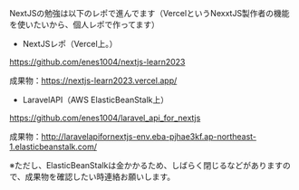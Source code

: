 NextJSの勉強は以下のレポで進んでます（VercelというNexxtJS製作者の機能を使いたいから、個人レポで作ってます）

- NextJSレポ（Vercel上。）

https://github.com/enes1004/nextjs-learn2023

成果物：https://nextjs-learn2023.vercel.app/

- LaravelAPI（AWS ElasticBeanStalk上）

https://github.com/enes1004/laravel_api_for_nextjs

成果物：http://laravelapifornextjs-env.eba-pjhae3kf.ap-northeast-1.elasticbeanstalk.com/

※ただし、ElasticBeanStalkは金かかるため、しばらく閉じるなどがありますので、成果物を確認したい時連絡お願いします。
